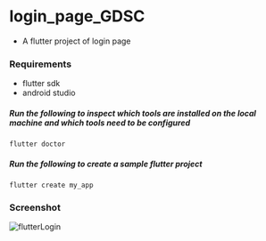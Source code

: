 # login_page_GDSC
- A flutter project of login page
### Requirements
- flutter sdk
- android studio

##### Run the following to inspect which tools are installed on the local machine and which tools need to be configured
`flutter doctor`

##### Run the following to create a sample flutter project
`flutter create my_app`

### Screenshot
![flutterLogin](https://user-images.githubusercontent.com/114565866/226167111-1c1eb652-f6d7-431d-8b7f-ed3bec082dd5.png)

